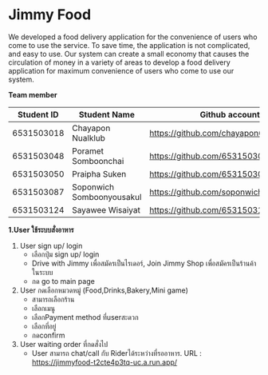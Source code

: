 # Jimmy Food
We developed a food delivery application for the convenience of users who come to use the service. To save time, the application is not complicated, and easy to use. Our system can create a small economy that causes the circulation of money in a variety of areas to develop a food delivery application for maximum convenience of users who come to use our system.   

**Team member**

|Student ID  |      Student Name       |               Github account           |
|------------|-------------------------|----------------------------------------|
| 6531503018 | Chayapon Nualklub       | https://github.com/chayapon6531503018  |
| 6531503048 | Poramet Somboonchai     | https://github.com/6531503048          |
| 6531503050 | Praipha Suken           | https://github.com/6531503050          |
| 6531503087 |Soponwich Somboonyousakul| https://github.com/soponwich087        |
| 6531503124 | Sayawee Wisaiyat        | https://github.com/6531503124sayawee   |

**1.User ใช้ระบบสั่งอาหาร**
1. User sign up/ login
   - เลือกปุ่ม sign up/ login
   - Drive with Jimmy เพื่อสมัครเป็นไรเดอร์, Join Jimmy Shop เพื่อสมัครเป็นร้านค้าในระบบ
   - กด go to main page
2. User กดเลือกหมวดหมู่ (Food,Drinks,Bakery,Mini game)
   - สามารถเลือกร้าน
   - เลือกเมนู
   - เลือกPayment method ที่userสะดวก
   - เลือกที่อยู่
   - กดconfirm
3. User waiting order ที่กดสั่งไป
   - User สามารถ chat/call กับ Riderได้ระหว่างที่รออาหาร.
URL : https://jimmyfood-t2cte4p3tq-uc.a.run.app/

